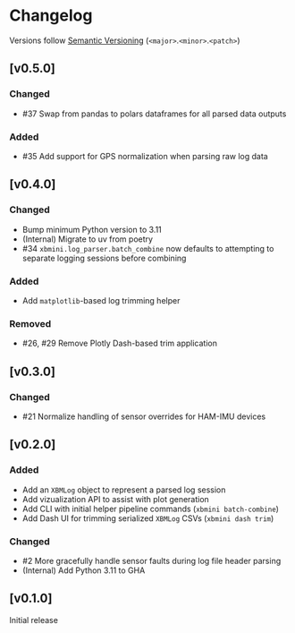 # Changelog
Versions follow [Semantic Versioning](https://semver.org/spec/v2.0.0.html) (`<major>`.`<minor>`.`<patch>`)

## [v0.5.0]
### Changed
* #37 Swap from pandas to polars dataframes for all parsed data outputs

### Added
* #35 Add support for GPS normalization when parsing raw log data

## [v0.4.0]
### Changed
* Bump minimum Python version to 3.11
* (Internal) Migrate to uv from poetry
* #34 `xbmini.log_parser.batch_combine` now defaults to attempting to separate logging sessions before combining

### Added
* Add `matplotlib`-based log trimming helper

### Removed
* #26, #29 Remove Plotly Dash-based trim application

## [v0.3.0]
### Changed
* #21 Normalize handling of sensor overrides for HAM-IMU devices

## [v0.2.0]
### Added
* Add an `XBMLog` object to represent a parsed log session
* Add vizualization API to assist with plot generation
* Add CLI with initial helper pipeline commands (`xbmini batch-combine`)
* Add Dash UI for trimming serialized `XBMLog` CSVs (`xbmini dash trim`)

### Changed
* #2 More gracefully handle sensor faults during log file header parsing
* (Internal) Add Python 3.11 to GHA

## [v0.1.0]
Initial release
